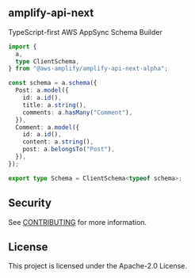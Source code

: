 ## amplify-api-next

TypeScript-first AWS AppSync Schema Builder

```ts
import {
  a,
  type ClientSchema,
} from "@aws-amplify/amplify-api-next-alpha";

const schema = a.schema({
  Post: a.model({
    id: a.id(),
    title: a.string(),
    comments: a.hasMany("Comment"),
  }),
  Comment: a.model({
    id: a.id(),
    content: a.string(),
    post: a.belongsTo("Post"),
  }),
});

export type Schema = ClientSchema<typeof schema>;
```

## Security

See [CONTRIBUTING](CONTRIBUTING.md#security-issue-notifications) for more information.

## License

This project is licensed under the Apache-2.0 License.
